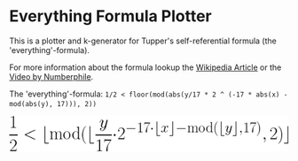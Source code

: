 # Everything Formula Plotter

This is a plotter and k-generator for Tupper's self-referential formula (the 'everything'-formula).

For more information about the formula lookup the [Wikipedia Article](https://en.wikipedia.org/wiki/Tupper's\_self-referential\_formula) or the [Video by Numberphile]([https://youtu.be/_s5RFgd59ao).

The 'everything'-formula: `1/2 < floor(mod(abs(y/17 * 2 ^ (-17 * abs(x) - mod(abs(y), 17))), 2))`

![Everything Formula](https://github.com/fdamken/everything-formula/raw/master/everything-formula.png "The 'everything'-formula")
